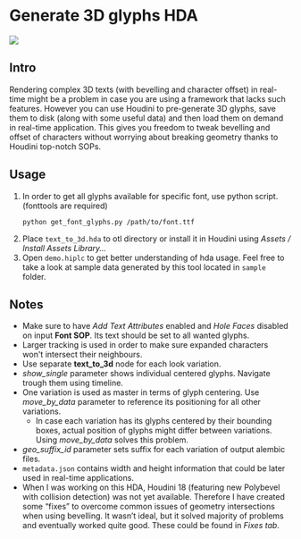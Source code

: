 # Generate 3D glyphs HDA
![](https://trandzik.com/assets/images/5p5/h_text1.png)

## Intro
Rendering complex 3D texts (with bevelling and character offset) in real-time might be a problem in case you are using a framework that lacks such features. However you can use Houdini to pre-generate 3D glyphs, save them to disk (along with some useful data) and then load them on demand in real-time application. This gives you freedom to tweak bevelling and offset of characters without worrying about breaking geometry thanks to Houdini top-notch SOPs.

## Usage
1. In order to get all glyphs available for specific font, use python script. (fonttools are required)
    ```
    python get_font_glyphs.py /path/to/font.ttf
    ```
2. Place `text_to_3d.hda` to otl directory or install it in Houdini using *Assets / Install Assets Library...*
3. Open `demo.hiplc` to get better understanding of hda usage. Feel free to take a look at sample data generated by this tool located in `sample` folder.

## Notes
- Make sure to have *Add Text Attributes* enabled and *Hole Faces* disabled on input **Font SOP**. Its text should be set to all wanted glyphs.
- Larger tracking is used in order to make sure expanded characters won't intersect their neighbours.
- Use separate **text_to_3d** node for each look variation.
- *show_single* parameter shows individual centered glyphs. Navigate trough them using timeline.
- One variation is used as master in terms of glyph centering. Use *move_by_data* parameter to reference its positioning for all other variations.
    - In case each variation has its glyphs centered by their bounding boxes, actual position of glyphs might differ between variations. Using *move_by_data* solves this problem.
- *geo_suffix_id* parameter sets suffix for each variation of output alembic files.
- `metadata.json` contains width and height information that could be later used in real-time applications.
- When I was working on this HDA, Houdini 18 (featuring new Polybevel with collision detection) was not yet available. Therefore I have created some “fixes” to overcome common issues of geometry intersections when using bevelling. It wasn’t ideal, but it solved majority of problems and eventually worked quite good. These could be found in *Fixes tab*.